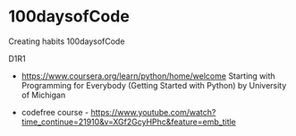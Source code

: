 # 100daysofCode
Creating habits 100daysofCode

D1R1
  - https://www.coursera.org/learn/python/home/welcome
  Starting with Programming for Everybody (Getting Started with Python) by University of Michigan
  
  - codefree course - https://www.youtube.com/watch?time_continue=21910&v=XGf2GcyHPhc&feature=emb_title
  
  
